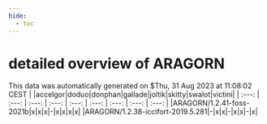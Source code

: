 ```yaml
---
hide:
  - toc
---
```


detailed overview of ARAGORN
============================


This data was automatically generated on $Thu, 31 Aug 2023 at 11:08:02 CEST
| |accelgor|doduo|donphan|gallade|joltik|skitty|swalot|victini|
| :---: | :---: | :---: | :---: | :---: | :---: | :---: | :---: | :---: |
|ARAGORN/1.2.41-foss-2021b|x|x|x|-|x|x|x|x|
|ARAGORN/1.2.38-iccifort-2019.5.281|-|x|x|-|x|x|-|x|
